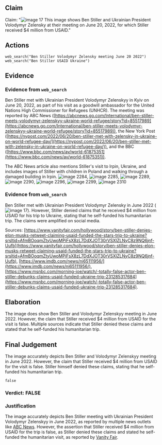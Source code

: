 ## Claim
Claim: "![image 17](media/56.jpg) This image shows Ben Stiller and Ukrainian President Volodymyr Zelensky at their meeting on June 20, 2022, for which Stiller received $4 million from USAID."

## Actions
```
web_search("Ben Stiller Volodymyr Zelensky meeting June 20 2022")
web_search("Ben Stiller USAID Ukraine")
```

## Evidence
### Evidence from `web_search`
Ben Stiller met with Ukrainian President Volodymyr Zelenskyy in Kyiv on June 20, 2022, as part of his visit as a goodwill ambassador for the United Nations High Commissioner for Refugees (UNHCR). The meeting was reported by ABC News ([https://abcnews.go.com/International/ben-stiller-meets-volodymyr-zelenskyy-ukraine-world-refugee/story?id=85517989](https://abcnews.go.com/International/ben-stiller-meets-volodymyr-zelenskyy-ukraine-world-refugee/story?id=85517989)), the New York Post ([https://nypost.com/2022/06/20/ben-stiller-met-with-zelensky-in-ukraine-on-world-refugee-day/](https://nypost.com/2022/06/20/ben-stiller-met-with-zelensky-in-ukraine-on-world-refugee-day/)), and the BBC ([https://www.bbc.com/news/av/world-61875351](https://www.bbc.com/news/av/world-61875351)).

The ABC News article also mentions Stiller's visit to Irpin, Ukraine, and includes images of Stiller with children in Poland and walking through a damaged building in Irpin. ![image 2284](media/2025-08-07_20-28-1754598513-456446.jpg), ![image 2285](media/2025-08-07_20-28-1754598514-645762.jpg), ![image 2289](media/2025-08-07_20-28-1754598516-852744.jpg), ![image 2290](media/2025-08-07_20-28-1754598519-125827.jpg), ![image 2296](media/2025-08-07_20-28-1754598525-250702.jpg), ![image 2299](media/2025-08-07_20-28-1754598526-177284.jpg), ![image 2310](media/2025-08-07_20-28-1754598528-784098.jpg)


### Evidence from `web_search`
Ben Stiller met with Ukrainian President Volodymyr Zelensky in June 2022 (![image 17](media/56.jpg)). However, Stiller denied claims that he received $4 million from USAID for his trip to Ukraine, stating that he self-funded his humanitarian trip. The claims were amplified on social media.

Sources: [https://www.vanityfair.com/hollywood/story/ben-stiller-denies-elon-musks-retweet-claiming-usaid-funded-the-stars-trip-to-ukraine?srsltid=AfmBOoqmZtyUwoMPiFsX8zL7DdXJOT30rVSXIZLNyC8z9NQ6jnf-Uufb](https://www.vanityfair.com/hollywood/story/ben-stiller-denies-elon-musks-retweet-claiming-usaid-funded-the-stars-trip-to-ukraine?srsltid=AfmBOoqmZtyUwoMPiFsX8zL7DdXJOT30rVSXIZLNyC8z9NQ6jnf-Uufb), [https://www.imdb.com/news/ni65111956/](https://www.imdb.com/news/ni65111956/), [https://www.msnbc.com/morning-joe/watch/-totally-false-actor-ben-stiller-debunks-claims-usaid-funded-ukraine-trip-231285317684](https://www.msnbc.com/morning-joe/watch/-totally-false-actor-ben-stiller-debunks-claims-usaid-funded-ukraine-trip-231285317684).


## Elaboration
The image does show Ben Stiller and Volodymyr Zelenskyy meeting in June 2022. However, the claim that Stiller received $4 million from USAID for the visit is false. Multiple sources indicate that Stiller denied these claims and stated that he self-funded his humanitarian trip.


## Final Judgement
The image accurately depicts Ben Stiller and Volodymyr Zelenskyy meeting in June 2022. However, the claim that Stiller received $4 million from USAID for the visit is false. Stiller himself denied these claims, stating that he self-funded his humanitarian trip.

`false`

### Verdict: FALSE

### Justification
The image accurately depicts Ben Stiller meeting with Ukrainian President Volodymyr Zelenskyy in June 2022, as reported by multiple news outlets like [ABC News](https://abcnews.go.com/International/ben-stiller-meets-volodymyr-zelenskyy-ukraine-world-refugee/story?id=85517989). However, the assertion that Stiller received $4 million from USAID for the trip is false, as Stiller denied these claims and stated he self-funded the humanitarian visit, as reported by [Vanity Fair](https://www.vanityfair.com/hollywood/story/ben-stiller-denies-elon-musks-retweet-claiming-usaid-funded-the-stars-trip-to-ukraine?srsltid=AfmBOoqmZtyUwoMPiFsX8zL7DdXJOT30rVSXIZLNyC8z9NQ6jnf-Uufb).
